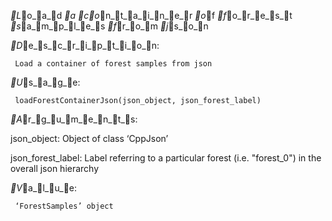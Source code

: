 _L_o_a_d _a _c_o_n_t_a_i_n_e_r _o_f _f_o_r_e_s_t _s_a_m_p_l_e_s _f_r_o_m _j_s_o_n

_D_e_s_c_r_i_p_t_i_o_n:

     Load a container of forest samples from json

_U_s_a_g_e:

     loadForestContainerJson(json_object, json_forest_label)
     
_A_r_g_u_m_e_n_t_s:

json_object: Object of class ‘CppJson’

json_forest_label: Label referring to a particular forest (i.e.
          "forest_0") in the overall json hierarchy

_V_a_l_u_e:

     ‘ForestSamples’ object

